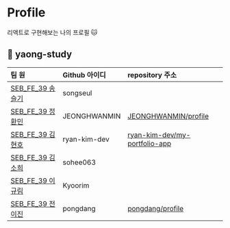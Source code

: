 # Profile
리액트로 구현해보는 나의 프로필 🐱 

## 🐯 yaong-study

|팀 원|Github 아이디|repository 주소|
|:--|:--|:--|
|[SEB_FE_39 송슬기](https://github.com/songseul)|songseul||(https://github.com/songseul/react_portfolio)
|[SEB_FE_39 정환민](https://github.com/JEONGHWANMIN)|JEONGHWANMIN|[JEONGHWANMIN/profile](https://github.com/JEONGHWANMIN/profile)|
|[SEB_FE_39 김현호](https://github.com/ryan-kim-dev)|ryan-kim-dev|[ryan-kim-dev/my-portfolio-app](https://github.com/ryan-kim-dev/my-portfolio-app)|
|[SEB_FE_39 김소희](https://github.com/sohee063)|sohee063||
|[SEB_FE_39 이규림](https://github.com/Kyoorim)|Kyoorim||
|[SEB_FE_39 전이진](https://github.com/pongdang)|pongdang|[pongdang/profile](https://github.com/pongdang/profile)|
